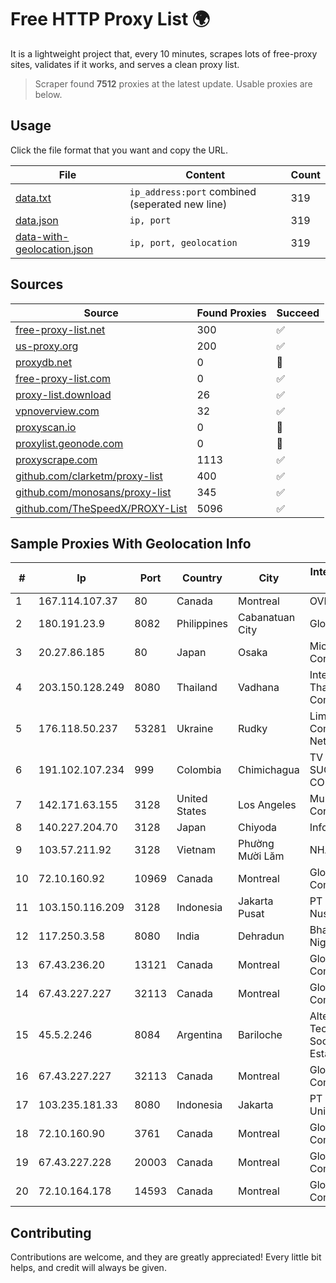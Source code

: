 
# Free HTTP Proxy List 🌍

It is a lightweight project that, every 10 minutes, scrapes lots of free-proxy sites, validates if it works, and serves a clean proxy list.


> Scraper found **7512** proxies at the latest update. Usable proxies are below.

## Usage

Click the file format that you want and copy the URL.


|File|Content|Count|
|----|-------|-----|
|[data.txt](https://raw.githubusercontent.com/themiralay/Proxy-List-World/master/data.txt)|`ip_address:port` combined (seperated new line)|319|
|[data.json](https://raw.githubusercontent.com/themiralay/Proxy-List-World/master/data.json)|`ip, port`|319|
|[data-with-geolocation.json](https://raw.githubusercontent.com/themiralay/Proxy-List-World/master/data-with-geolocation.json)|`ip, port, geolocation`|319|

## Sources

|Source|Found Proxies|Succeed|
|------|-------------|-------|
|[free-proxy-list.net](https://free-proxy-list.net)|300|✅|
|[us-proxy.org](https://www.us-proxy.org)|200|✅|
|[proxydb.net](http://proxydb.net)|0|🚫|
|[free-proxy-list.com](https://free-proxy-list.com/?page=&port=&type%5B%5D=http&type%5B%5D=https&up_time=0&search=Search)|0|✅|
|[proxy-list.download](https://www.proxy-list.download/HTTP)|26|✅|
|[vpnoverview.com](https://vpnoverview.com/privacy/anonymous-browsing/free-proxy-servers)|32|✅|
|[proxyscan.io](https://www.proxyscan.io)|0|🚫|
|[proxylist.geonode.com](https://proxylist.geonode.com/api/proxy-list?limit=300&page=1&sort_by=lastChecked&sort_type=desc&protocols=http,https)|0|🚫|
|[proxyscrape.com](https://api.proxyscrape.com/v2/?request=displayproxies&protocol=http&timeout=10000&country=all&ssl=all&anonymity=all)|1113|✅|
|[github.com/clarketm/proxy-list](https://raw.githubusercontent.com/clarketm/proxy-list/master/proxy-list-raw.txt)|400|✅|
|[github.com/monosans/proxy-list](https://raw.githubusercontent.com/monosans/proxy-list/main/proxies/http.txt)|345|✅|
|[github.com/TheSpeedX/PROXY-List](https://raw.githubusercontent.com/TheSpeedX/PROXY-List/master/http.txt)|5096|✅|


## Sample Proxies With Geolocation Info

|#|Ip|Port|Country|City|Internet Service Provider|
|-|--|----|-------|----|-------------------------|
|1|167.114.107.37|80|Canada|Montreal|OVH SAS|
|2|180.191.23.9|8082|Philippines|Cabanatuan City|Globe Telecom|
|3|20.27.86.185|80|Japan|Osaka|Microsoft Corporation|
|4|203.150.128.249|8080|Thailand|Vadhana|Internet Thailand Company Ltd|
|5|176.118.50.237|53281|Ukraine|Rudky|Limited Liability Company Radio Network|
|6|191.102.107.234|999|Colombia|Chimichagua|TV AZTECA SUCURSAL COLOMBIA|
|7|142.171.63.155|3128|United States|Los Angeles|Multacom Corporation|
|8|140.227.204.70|3128|Japan|Chiyoda|InfoSphere|
|9|103.57.211.92|3128|Vietnam|Phường Mười Lăm|NHANHOA|
|10|72.10.160.92|10969|Canada|Montreal|GloboTech Communications|
|11|103.150.116.209|3128|Indonesia|Jakarta Pusat|PT Biznet Gio Nusantara|
|12|117.250.3.58|8080|India|Dehradun|Bharat Sanchar Nigam Ltd|
|13|67.43.236.20|13121|Canada|Montreal|GloboTech Communications|
|14|67.43.227.227|32113|Canada|Montreal|GloboTech Communications|
|15|45.5.2.246|8084|Argentina|Bariloche|Altec S.e. Alta Tecnologia Sociedad Del Estado|
|16|67.43.227.227|32113|Canada|Montreal|GloboTech Communications|
|17|103.235.181.33|8080|Indonesia|Jakarta|PT Top Class Universal|
|18|72.10.160.90|3761|Canada|Montreal|GloboTech Communications|
|19|67.43.227.228|20003|Canada|Montreal|GloboTech Communications|
|20|72.10.164.178|14593|Canada|Montreal|GloboTech Communications|



## Contributing

Contributions are welcome, and they are greatly appreciated! Every
little bit helps, and credit will always be given.

